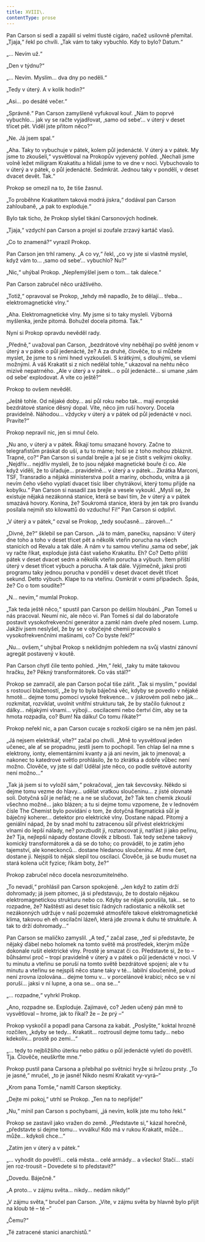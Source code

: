 ```yaml
---
title: XVIII\.
contentType: prose
---
```


  

Pan Carson si sedl a zapálil si velmi tlusté cigáro, načež usilovně přemítal. „Tjaja,“ řekl po chvíli. „Tak vám to taky vybuchlo. Kdy to bylo? Datum.“

„… Nevím už.“

„Den v týdnu?“

„… Nevím. Myslím… dva dny po neděli.“

„Tedy v úterý. A v kolik hodin?“

„Asi… po desáté večer.“

„Správně.“ Pan Carson zamyšleně vyfukoval kouř. „Nám to poprvé vybuchlo… jak vy se račte vyjadřovat, ‚samo od sebe‘… v úterý v deset třicet pět. Viděl jste přitom něco?“

„Ne. Já jsem spal.“

„Aha. Taky to vybuchuje v pátek, kolem půl jedenácté. V úterý a v pátek. My jsme to zkoušeli,“ vysvětloval na Prokopův vyjevený pohled. „Nechali jsme volně ležet miligram Krakatitu a hlídali jsme to ve dne v noci. Vybuchovalo to v úterý a v pátek, o půl jedenácté. Sedmkrát. Jednou taky v pondělí, v deset dvacet devět. Tak.“

Prokop se omezil na to, že tiše žasnul.

„To proběhne Krakatitem taková modrá jiskra,“ dodával pan Carson zahloubaně, „a pak to exploduje.“

Bylo tak ticho, že Prokop slyšel tikání Carsonových hodinek.

„Tjaja,“ vzdychl pan Carson a projel si zoufale zrzavý kartáč vlasů.

„Co to znamená?“ vyrazil Prokop.

Pan Carson jen trhl rameny. „A co vy,“ řekl, „co vy jste si vlastně myslel, když vám to… ‚samo od sebe‘… vybuchlo? Nu?“

„Nic,“ uhýbal Prokop. „Nepřemýšlel jsem o tom… tak dalece.“

Pan Carson zabručel něco urážlivého.

„Totiž,“ opravoval se Prokop, „tehdy mě napadlo, že to dělají… třeba… elektromagnetické vlny.“

„Aha. Elektromagnetické vlny. My jsme si to taky mysleli. Výborná myšlenka, jenže pitomá. Bohužel docela pitomá. Tak.“

Nyní si Prokop opravdu nevěděl rady.

„Předně,“ uvažoval pan Carson, „bezdrátové vlny neběhají po světě jenom v úterý a v pátek o půl jedenácté, že? A za druhé, člověče, to si můžete myslet, že jsme to s nimi hned vyzkoušeli. S krátkými, s dlouhými, se všemi možnými. A váš Krakatit si z nich nedělal tohle,“ ukazoval na nehtu něco mizivě nepatrného. „Ale v úterý a v pátek… o půl jedenácté… si umane ‚sám od sebe‘ explodovat. A víte co ještě?“

Prokop to ovšem nevěděl.

„Ještě tohle. Od nějaké doby… asi půl roku nebo tak… mají evropské bezdrátové stanice děsný dopal. Víte, něco jim ruší hovory. Docela pravidelně. Náhodou… vždycky v úterý a v pátek od půl jedenácté v noci. Pravíte?“

Prokop nepravil nic, jen si mnul čelo.

„Nu ano, v úterý a v pátek. Říkají tomu smazané hovory. Začne to telegrafistům práskat do uší, a tu to máme; hoši se z toho mohou zbláznit. Trapné, co?“ Pan Carson si sundal brejle a jal se je čistit s velkými okolky. „Nejdřív… nejdřív mysleli, že to jsou nějaké magnetické bouře či co. Ale když viděli, že to úřaduje… pravidelně… v úterý a v pátek… Zkrátka Marconi, TSF, Transradio a nějaká ministerstva pošt a maríny, obchodu, vnitra a já nevím čeho všeho vyplatí dvacet tisíc liber chytrákovi, který tomu přijde na kobylku.“ Pan Carson si nasadil zas brejle a vesele vykoukl. „Myslí se, že existuje nějaká nezákonná stanice, která se baví tím, že v úterý a v pátek smazává hovory. Konina, že? Soukromá stanice, která by jen tak pro švandu posílala nejmíň sto kilowattů do vzduchu! Fi!“ Pan Carson si odplivl.

„V úterý a v pátek,“ ozval se Prokop, „tedy současně… zároveň…“

„Divné, že?“ šklebil se pan Carson. „Já to mám, panečku, napsáno: V úterý dne toho a toho v deset třicet pět a několik vteřin porucha na všech stanicích od Revalu a tak dále. A nám v tu samou vteřinu ‚sama od sebe‘, jak vy račte říkat, exploduje jistá část vašeho Krakatitu. Eh? Co? Detto příští pátek v deset dvacet sedm a několik vteřin porucha a výbuch. Item příští úterý v deset třicet výbuch a porucha. A tak dále. Výjimečně, jaksi proti programu taky jednou porucha v pondělí v deset dvacet devět třicet sekund. Detto výbuch. Klape to na vteřinu. Osmkrát v osmi případech. Špás, že? Co o tom soudíte?“

„N… nevím,“ mumlal Prokop.

„Tak teda ještě něco,“ spustil pan Carson po delším hloubání. „Pan Tomeš u nás pracoval. Neumí nic, ale něco ví. Pan Tomeš si dal do laboratoře postavit vysokofrekvenční generátor a zamkl nám dveře před nosem. Lump. Jakživ jsem neslyšel, že by se v obyčejné chemii pracovalo s vysokofrekvenčními mašinami, co? Co byste řekl?“

„Nu… ovšem,“ uhýbal Prokop s neklidným pohledem na svůj vlastní zánovní agregát postavený v koutě.

Pan Carson chytl čile tento pohled. „Hm,“ řekl, „taky tu máte takovou hračku, že? Pěkný transformátorek. Co vás stál?“

Prokop se zamračil, ale pan Carson počal tiše zářit. „Tak si myslím,“ povídal s rostoucí blažeností, „že by to byla báječná věc, kdyby se povedlo v nějaké hmotě… dejme tomu pomocí vysoké frekvence… v jiskrovém poli nebo jak… rozkmitat, rozviklat, uvolnit vnitřní strukturu tak, že by stačilo ťuknout z dálky… nějakými vlnami… výboji… oscilacemi nebo čertví čím, aby se ta hmota rozpadla, co? Bum! Na dálku! Co tomu říkáte?“

Prokop neřekl nic, a pan Carson cucaje s rozkoší cigáro se na něm jen pásl.

„Já nejsem elektrikář, víte?“ začal po chvíli. „Mně to vysvětloval jeden učenec, ale ať se propadnu, jestli jsem to pochopil. Ten chlap šel na mne s elektrony, ionty, elementárními kvanty a já ani nevím, jak to jmenoval; a nakonec to katedrové světlo prohlásilo, že to zkrátka a dobře vůbec není možno. Člověče, vy jste si dal! Udělal jste něco, co podle světové autority není možno…“

„Tak já jsem si to vyložil sám,“ pokračoval, „jen tak ševcovsky. Někdo si dejme tomu vezme do hlavy… udělat vratkou sloučeninu… z jisté olovnaté soli. Dotyčná sůl je neřád; ne a ne se slučovat, že? Tak ten chemik zkouší všechno možné… jako blázen; a tu si dejme tomu vzpomene, že v lednovém čísle The Chemist bylo povídání o tom, že dotyčná flegmatická sůl je báječný koherer… detektor pro elektrické vlny. Dostane nápad. Pitomý a geniální nápad, že by snad mohl tu zatracenou sůl přivést elektrickými vlnami do lepší nálady, ne? povzbudit ji, roztancovat ji, natřást ji jako peřinu, že? Tja, nejlepší nápady dostane člověk z blbosti. Tak tedy sežene takový komický transformátorek a dá se do toho; co prováděl, to je zatím jeho tajemství, ale koneckonců… dostane hledanou sloučeninu. Ať mne čert, dostane ji. Nejspíš to nějak slepil tou oscilací. Člověče, já se budu muset na stará kolena učit fyzice; říkám boty, že?“

Prokop zabručel něco docela nesrozumitelného.

„To nevadí,“ prohlásil pan Carson spokojeně. „Jen když to zatím drží dohromady; já jsem pitomec, já si představuju, že to dostalo nějakou elektromagnetickou strukturu nebo co. Kdyby se nějak porušila, tak… se to rozpadne, že? Naštěstí asi deset tisíc řádných radiostanic a několik set nezákonných udržuje v naší pozemské atmosféře takové elektromagnetické klima, takovou eh eh oscilační lázeň, která jde zrovna k duhu té struktuře. A tak to drží dohromady…“

Pan Carson se maličko zamyslil. „A teď,“ začal zase, „teď si představte, že nějaký ďábel nebo holomek na tomto světě má prostředek, kterým může dokonale rušit elektrické vlny. Prostě je smazat či co. Představte si, že to – bůhsámví proč – tropí pravidelně v úterý a v pátek o půl jedenácté v noci. V tu minutu a vteřinu se poruší na tomto světě bezdrátové spojení; ale v tu minutu a vteřinu se nejspíš něco stane taky v té… labilní sloučenině, pokud není zrovna izolována… dejme tomu v… v porcelánové krabici; něco se v ní poruší… jaksi v ní lupne, a ona se… ona se…“

„… rozpadne,“ vyhrkl Prokop.

„Ano, rozpadne se. Exploduje. Zajímavé, co? Jeden učený pán mně to vysvětloval – hrome, jak to říkal? že – že prý –“

Prokop vyskočil a popadl pana Carsona za kabát. „Poslyšte,“ koktal hrozně rozčilen, „kdyby se tedy… Krakatit… roztrousil dejme tomu tady… nebo kdekoliv… prostě po zemi…“

„… tedy to nejbližšího úterku nebo pátku o půl jedenácté vyletí do povětří. Tja. Člověče, neuškrťte mne.“

Prokop pustil pana Carsona a přebíhal po světnici hryže si hrůzou prsty. „To je jasné,“ mručel, „to je jasné! Nikdo nesmí Krakatit vy-vyrá–“

„Krom pana Tomše,“ namítl Carson skepticky.

„Dejte mi pokoj,“ utrhl se Prokop. „Ten na to nepřijde!“

„Nu,“ mínil pan Carson s pochybami, „já nevím, kolik jste mu toho řekl.“

Prokop se zastavil jako vražen do země. „Představte si,“ kázal horečně, „představte si dejme tomu… vvválku! Kdo má v rukou Krakatit, může… může… kdykoli chce…“

„Zatím jen v úterý a v pátek.“

„… vyhodit do povětří… celá města… celé armády… a všecko! Stačí… stačí jen roz-trousit – Dovedete si to představit?“

„Dovedu. Báječně.“

„A proto… v zájmu světa… nikdy… nedám nikdy!“

„V zájmu světa,“ bručel pan Carson. „Víte, v zájmu světa by hlavně bylo přijít na kloub té – té –“

„Čemu?“

„Té zatracené stanici anarchistů.“
